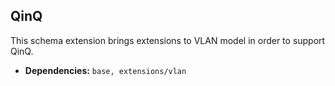 ## QinQ

This schema extension brings extensions to VLAN model in order to support QinQ.

- **Dependencies:** `base, extensions/vlan`